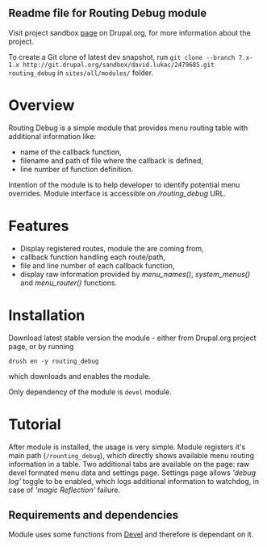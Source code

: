 Readme file for Routing Debug module
--------------------------------------------------------------------------------

Visit project sandbox [page](https://www.drupal.org/sandbox/david.lukac/2479685) on Drupal.org,
for more information about the project.
 
To create a Git clone of latest dev snapshot, run
`git clone --branch 7.x-1.x http://git.drupal.org/sandbox/david.lukac/2479685.git routing_debug`
in `sites/all/modules/` folder.

# Overview

Routing Debug is a simple module that provides menu routing table with
additional information like:

- name of the callback function,
- filename and path of file where the callback is defined,
- line number of function definition.

Intention of the module is to help developer to identify potential menu 
overrides. Module interface is accessible on _/routing_debug_ URL.

# Features

- Display registered routes, module the are coming from,
- callback function handling each route/path,
- file and line number of each callback function,
- display raw information provided by _menu_names()_, _system_menus()_ and _menu_router()_ functions.

# Installation

Download latest stable version the module - either from Drupal.org project page,
or by running 

```drush en -y routing_debug```

which downloads and enables the module.

Only dependency of the module is `devel` module.

# Tutorial

After module is installed, the usage is very simple. Module registers it's main
path (`/rounting_debug`), which directly shows available menu routing information
in a table. Two additional tabs are available on the page: raw devel formated
menu data and settings page. Settings page allows _'debug log'_ toggle to be
enabled, which logs additional information to watchdog, in case of _'magic 
Reflection'_ failure.

## Requirements and dependencies

Module uses some functions from [Devel](https://www.drupal.org/project/devel) and therefore is
dependant on it.